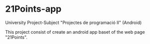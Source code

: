 # 21Points-app
University Project-Subject "Projectes de programació II" (Android)

This project consist of create an android app baset of the web page "21Points".
